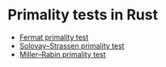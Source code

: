 # Primality tests in Rust

- [Fermat primality test](https://en.wikipedia.org/wiki/Fermat_primality_test)
- [Solovay–Strassen primality test](https://en.wikipedia.org/wiki/Solovay%E2%80%93Strassen_primality_test)
- [Miller–Rabin primality test](https://en.wikipedia.org/wiki/Miller%E2%80%93Rabin_primality_test)
